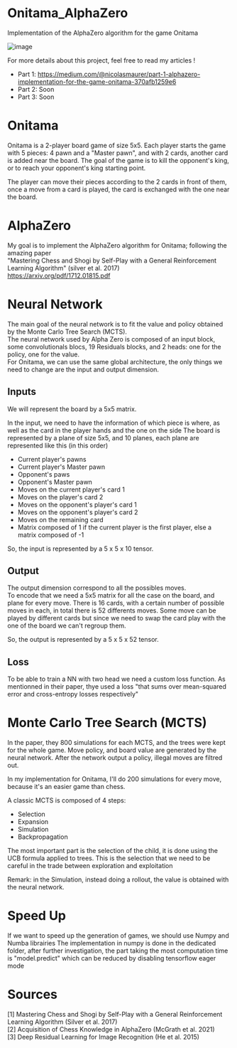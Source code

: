 # Onitama_AlphaZero
Implementation of the AlphaZero algorithm for the game Onitama

![image](https://user-images.githubusercontent.com/62259863/151253760-b5abe21b-3f3d-45de-b0b0-4b97fea8cfbf.png)



For more details about this project, feel free to read my articles !   
- Part 1: https://medium.com/@nicolasmaurer/part-1-alphazero-implementation-for-the-game-onitama-370afb1259e6
- Part 2: Soon
- Part 3: Soon

# Onitama 
Onitama is a 2-player board game of size 5x5. 
Each player starts the game with 5 pieces: 4 pawn and a "Master pawn", and with 2 cards, another card is added near the board. 
The goal of the game is to kill the opponent's king, or to reach your opponent's king starting point.

The player can move their pieces according to the 2 cards in front of them, once a move from a card is played, the card is exchanged with the one near the board. 

# AlphaZero
My goal is to implement the AlphaZero algorithm for Onitama; following the amazing paper  
"Mastering Chess and Shogi by Self-Play with a General Reinforcement Learning Algorithm" (silver et al. 2017)   
https://arxiv.org/pdf/1712.01815.pdf  


# Neural Network

The main goal of the neural network is to fit the value and policy obtained by the Monte Carlo Tree Search (MCTS).  
The neural network used by Alpha Zero is composed of an input block, some convolutionals blocs, 19 Residuals blocks, and 2 heads: one for the policy, one for the value.  
For Onitama, we can use the same global architecture, the only things we need to change are the input and output dimension.  

## Inputs
We will represent the board by a 5x5 matrix. 

In the input, we need to have the information of which piece is where, as well as the card in the player hands and the one on the side
The board is represented by a plane of size 5x5, and 10 planes, each plane are represented like this (in this order)
- Current player's pawns
- Current player's Master pawn
- Opponent's paws
- Opponent's Master pawn
- Moves on the current player's card 1
- Moves on the player's card 2
- Moves on the opponent's player's card 1
- Moves on the opponent's player's card 2
- Moves on the remaining card
- Matrix composed of 1 if the current player is the first player, else a matrix composed of -1

So, the input is represented by a 5 x 5 x 10 tensor. 

## Output
The output dimension correspond to all the possibles moves.  
To encode that we need a 5x5 matrix for all the case on the board, and plane for every move. 
There is 16 cards, with a certain number of possible moves in each, in total there is 52 differents moves.
Some move can be played by different cards but since we need to swap the card play with the one of the board we can't regroup them. 

So, the output is represented by a 5 x 5 x 52 tensor. 

## Loss
To be able to train a NN with two head we need a custom loss function. As mentionned in their paper, thye used a loss "that sums over mean-squared error and cross-entropy losses respectively"


# Monte Carlo Tree Search (MCTS)
In the paper, they 800 simulations for each MCTS, and the trees were kept for the whole game.
Move policy, and board value are generated by the neural network. 
After the network output a policy, illegal moves are filtred out. 

In my implementation for Onitama, I'll do 200 simulations for every move, because it's an easier game than chess. 

A classic MCTS is composed of 4 steps:
- Selection
- Expansion
- Simulation
- Backpropagation

The most important part is the selection of the child, it is done using the UCB formula applied to trees. 
This is the selection that we need to be careful in the trade between exploration and exploitation

Remark: in the Simulation, instead doing a rollout, the value is obtained with the neural network. 


# Speed Up

If we want to speed up the generation of games, we should use Numpy and Numba librairies
The implementation in numpy is done in the dedicated folder, after further investigation, the part taking the most computation time is "model.predict" which can be reduced by disabling tensorflow eager mode

# Sources
[1] Mastering Chess and Shogi by Self-Play with a General Reinforcement Learning Algorithm (Silver et al. 2017)  
[2] Acquisition of Chess Knowledge in AlphaZero (McGrath et al. 2021)  
[3] Deep Residual Learning for Image Recognition (He et al. 2015)  
